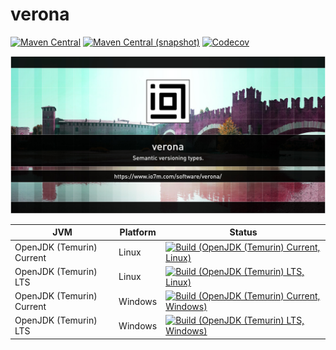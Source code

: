 verona
===

[![Maven Central](https://img.shields.io/maven-central/v/com.io7m.verona/com.io7m.verona.svg?style=flat-square)](http://search.maven.org/#search%7Cga%7C1%7Cg%3A%22com.io7m.verona%22)
[![Maven Central (snapshot)](https://img.shields.io/nexus/s/https/s01.oss.sonatype.org/com.io7m.verona/com.io7m.verona.svg?style=flat-square)](https://s01.oss.sonatype.org/content/repositories/snapshots/com/io7m/verona/)
[![Codecov](https://img.shields.io/codecov/c/github/io7m/verona.svg?style=flat-square)](https://codecov.io/gh/io7m/verona)

![verona](./src/site/resources/verona.jpg?raw=true)

| JVM | Platform | Status |
|-----|----------|--------|
| OpenJDK (Temurin) Current | Linux | [![Build (OpenJDK (Temurin) Current, Linux)](https://img.shields.io/github/actions/workflow/status/io7m/verona/workflows/main.linux.temurin.current.yml?branch=develop)](https://github.com/io7m/verona/actions?query=workflow%3Amain.linux.temurin.current)|
| OpenJDK (Temurin) LTS | Linux | [![Build (OpenJDK (Temurin) LTS, Linux)](https://img.shields.io/github/actions/workflow/status/io7m/verona/workflows/main.linux.temurin.lts.yml?branch=develop)](https://github.com/io7m/verona/actions?query=workflow%3Amain.linux.temurin.lts)|
| OpenJDK (Temurin) Current | Windows | [![Build (OpenJDK (Temurin) Current, Windows)](https://img.shields.io/github/actions/workflow/status/io7m/verona/workflows/main.windows.temurin.current.yml?branch=develop)](https://github.com/io7m/verona/actions?query=workflow%3Amain.windows.temurin.current)|
| OpenJDK (Temurin) LTS | Windows | [![Build (OpenJDK (Temurin) LTS, Windows)](https://img.shields.io/github/actions/workflow/status/io7m/verona/workflows/main.windows.temurin.lts.yml?branch=develop)](https://github.com/io7m/verona/actions?query=workflow%3Amain.windows.temurin.lts)|

